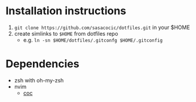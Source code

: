 # Installation instructions

1. `git clone https://github.com/sasacocic/dotfiles.git` in your $HOME
2. create simlinks to `$HOME` from dotfiles repo 
    - e.g. `ln -sn $HOME/dotfiles/.gitconfg $HOME/.gitconfig`

# Dependencies

- zsh with oh-my-zsh 
- nvim
  - [coc](https://github.com/neoclide/coc.nvim)
